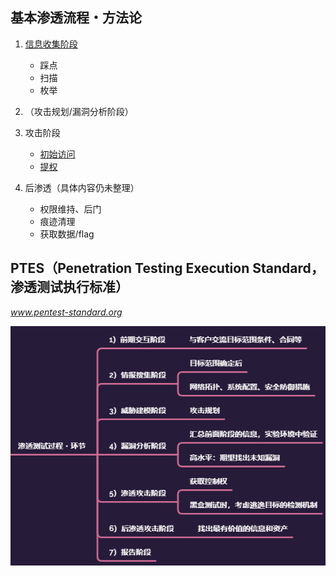 ## 基本渗透流程・方法论

1. [信息收集阶段](../GatheringInformation/GatheringInformation.md)
    - 踩点
    - 扫描
    - 枚举

1. （攻击规划/漏洞分析阶段）

1. 攻击阶段
    - [初始访问](../GainingAccess/waiting.md)
    - [提权](../EscalatingPrivilege/)

1. 后渗透（具体内容仍未整理）
    - 权限维持、后门
    - 痕迹清理
    - 获取数据/flag



## PTES（Penetration Testing Execution Standard，渗透测试执行标准）
*www.pentest-standard.org*

![PTES](../static/img/MindMap/knowledge_PTES.png)